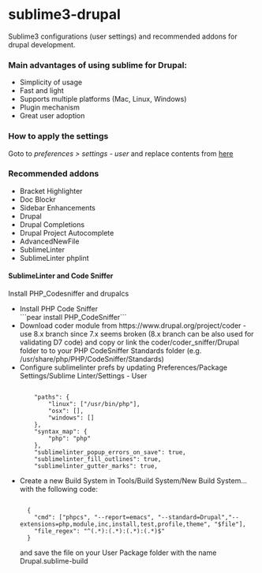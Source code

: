 # sublime3-drupal

Sublime3 configurations (user settings) and recommended addons for drupal development.

<h3>Main advantages of using sublime for Drupal:</h3>
<ul>
  <li>Simplicity of usage</li>
  <li>Fast and light</li>
  <li>Supports multiple platforms (Mac, Linux, Windows)</li>
  <li>Plugin mechanism</li>
  <li>Great user adoption</li>
</ul>

<h3>How to apply the settings</h3>
<p>Goto to <em>preferences > settings - user</em> and replace contents from <a href="https://github.com/pauloamgomes/sublime3-drupal/blob/master/Preferences.sublime-settings">here</a>

<h3>Recommended addons</h3>
<ul>
  <li>Bracket Highlighter</li>
  <li>Doc Blockr</li>
  <li>Sidebar Enhancements</li>
  <li>Drupal</li>
  <li>Drupal Completions</li>
  <li>Drupal Project Autocomplete</li>
  <li>AdvancedNewFile</li>
  <li>SublimeLinter</li>
  <li>SublimeLinter phplint</li>
</ul>

<h4>SublimeLinter and Code Sniffer</h4>
<p>Install PHP_Codesniffer and drupalcs</p>
<ul>
  <li>Install PHP Code Sniffer <br/>```pear install PHP_CodeSniffer```</li>
  <li>Download coder module from https://www.drupal.org/project/coder - use 8.x branch since 7.x seems broken (8.x branch can be also used for validating D7 code) and copy or link the coder/coder_sniffer/Drupal folder to to your PHP CodeSniffer Standards folder (e.g. /usr/share/php/PHP/CodeSniffer/Standards)</li>
  <li>Configure sublimelinter prefs by updating Preferences/Package Settings/Sublime Linter/Settings - User<br/>
<pre><code>
    "paths": {
        "linux": ["/usr/bin/php"],
        "osx": [],
        "windows": []
    },
    "syntax_map": {
        "php": "php"
    },
    "sublimelinter_popup_errors_on_save": true,
    "sublimelinter_fill_outlines": true,
    "sublimelinter_gutter_marks": true,
</code></pre>
  </li>
  <li>Create a new Build System in Tools/Build System/New Build System... with the following code:<br/>
<pre><code>
  {
    "cmd": ["phpcs", "--report=emacs", "--standard=Drupal","--extensions=php,module,inc,install,test,profile,theme", "$file"],
    "file_regex": "^(.*):(.*):(.*):(.*)$"
  }
</code></pre>
  and save the file on your User Package folder with the name Drupal.sublime-build
  </li>
</ul>
